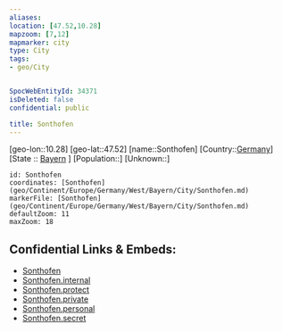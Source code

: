 ```yaml
---
aliases: 
location: [47.52,10.28]
mapzoom: [7,12] 
mapmarker: city 
type: City
tags:
- geo/City


SpocWebEntityId: 34371
isDeleted: false
confidential: public

title: Sonthofen
---
```

[geo-lon::10.28]
[geo-lat::47.52]
[name::Sonthofen]
[Country::[Germany](geo/Continent/Europe/Germany.md)]
[State :: [Bayern](geo/Continent/Europe/Germany/West/Bayern.md) ]
[Population::]
[Unknown::]


```leaflet
id: Sonthofen
coordinates: [Sonthofen](geo/Continent/Europe/Germany/West/Bayern/City/Sonthofen.md)
markerFile: [Sonthofen](geo/Continent/Europe/Germany/West/Bayern/City/Sonthofen.md)
defaultZoom: 11 
maxZoom: 18
```


## Confidential Links & Embeds: 
- [Sonthofen](../../../../../../../../_public/geo/Continent/Europe/Germany/West/Bayern/City/Sonthofen.md) 
- [Sonthofen.internal](../../../../../../../../_internal/geo/Continent/Europe/Germany/West/Bayern/City/Sonthofen.internal.md) 
- [Sonthofen.protect](../../../../../../../../_protect/geo/Continent/Europe/Germany/West/Bayern/City/Sonthofen.protect.md) 
- [Sonthofen.private](../../../../../../../../_private/geo/Continent/Europe/Germany/West/Bayern/City/Sonthofen.private.md) 
- [Sonthofen.personal](../../../../../../../../_personal/geo/Continent/Europe/Germany/West/Bayern/City/Sonthofen.personal.md) 
- [Sonthofen.secret](../../../../../../../../_secret/geo/Continent/Europe/Germany/West/Bayern/City/Sonthofen.secret.md) 
